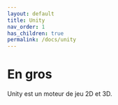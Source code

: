 ```yaml
---
layout: default
title: Unity
nav_order: 1
has_children: true
permalink: /docs/unity
---
```

# En gros
Unity est un moteur de jeu 2D et 3D.
